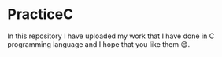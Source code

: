 # PracticeC
In this repository I have uploaded my work that I have done in C programming language and I hope that you like them 😄.
